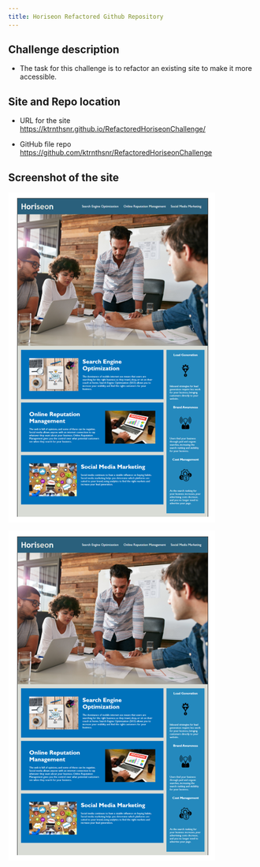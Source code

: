 ```yaml
---
title: Horiseon Refactored Github Repository
---
```


## Challenge description

* The task for this challenge is to refactor an existing site to make it more accessible.

## Site and Repo location

* URL for the site
https://ktrnthsnr.github.io/RefactoredHoriseonChallenge/

* GitHub file repo
https://github.com/ktrnthsnr/RefactoredHoriseonChallenge

## Screenshot of the site   

![Mockup](./assets/images/mockup.PNG?raw=true "Horisean website")

![Mockup](./assets/images/mockup.PNG)
